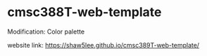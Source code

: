 # cmsc388T-web-template

Modification: Color palette


website link: https://shaw5lee.github.io/cmsc389T-web-template/
